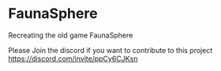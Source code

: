 # FaunaSphere
Recreating the old game FaunaSphere

Please Join the discord if you want to contribute to this project
https://discord.com/invite/ppCy6CJKsn
